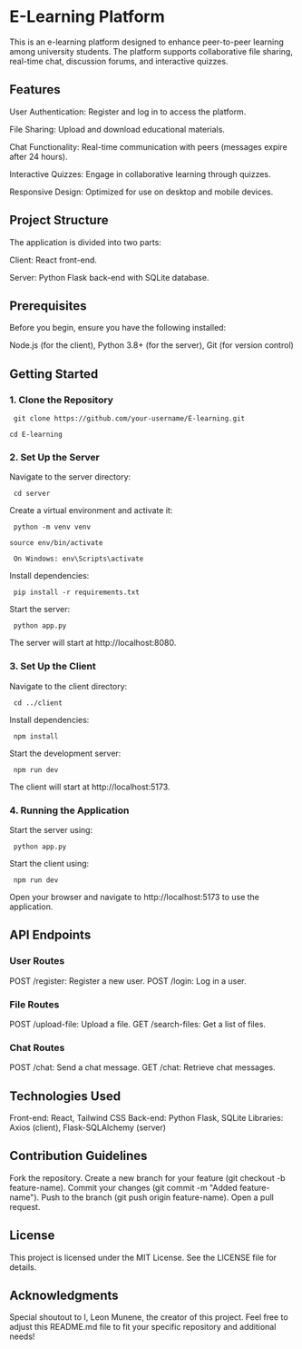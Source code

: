 # E-Learning Platform
This is an e-learning platform designed to enhance peer-to-peer learning among university students. The platform supports collaborative file sharing, real-time chat, discussion forums, and interactive quizzes.

## Features
User Authentication: Register and log in to access the platform.

File Sharing: Upload and download educational materials.

Chat Functionality: Real-time communication with peers (messages expire after 24 hours).

Interactive Quizzes: Engage in collaborative learning through quizzes.

Responsive Design: Optimized for use on desktop and mobile devices.

## Project Structure
The application is divided into two parts:

 Client: React front-end.
 
 Server: Python Flask back-end with SQLite database.

## Prerequisites
Before you begin, ensure you have the following installed:

Node.js (for the client),
Python 3.8+ (for the server),
Git (for version control)

## Getting Started
### 1. Clone the Repository
`
git clone https://github.com/your-username/E-learning.git`

`cd E-learning`
### 2. Set Up the Server
Navigate to the server directory:

`
cd server`

Create a virtual environment and activate it:

`
python -m venv venv`

`source env/bin/activate `

` On Windows: env\Scripts\activate`

Install dependencies:

`
pip install -r requirements.txt`

Start the server:

`
python app.py`

The server will start at http://localhost:8080.
### 3. Set Up the Client
Navigate to the client directory:

`
cd ../client`

Install dependencies:

`
npm install`

Start the development server:

`
npm run dev`

The client will start at http://localhost:5173.
### 4. Running the Application
Start the server using:

`
python app.py`

Start the client using:

`
npm run dev`

Open your browser and navigate to http://localhost:5173 to use the application.

## API Endpoints
### User Routes
POST /register: Register a new user.
POST /login: Log in a user.
### File Routes
POST /upload-file: Upload a file.
GET /search-files: Get a list of files.
### Chat Routes
POST /chat: Send a chat message.
GET /chat: Retrieve chat messages.

## Technologies Used
Front-end: React, Tailwind CSS
Back-end: Python Flask, SQLite
Libraries: Axios (client), Flask-SQLAlchemy (server)

## Contribution Guidelines
Fork the repository.
Create a new branch for your feature (git checkout -b feature-name).
Commit your changes (git commit -m "Added feature-name").
Push to the branch (git push origin feature-name).
Open a pull request.

## License
This project is licensed under the MIT License. See the LICENSE file for details.

## Acknowledgments
Special shoutout to I, Leon Munene, the creator of this project.
Feel free to adjust this README.md file to fit your specific repository and additional needs!
